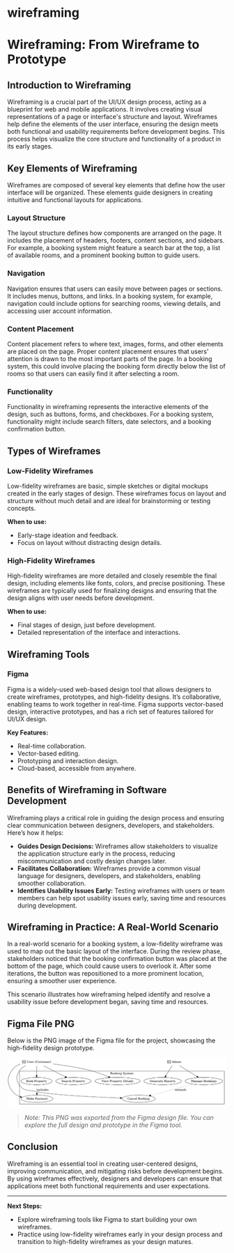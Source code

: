 # wireframing
# Wireframing: From Wireframe to Prototype

## Introduction to Wireframing
Wireframing is a crucial part of the UI/UX design process, acting as a blueprint for web and mobile applications. It involves creating visual representations of a page or interface's structure and layout. Wireframes help define the elements of the user interface, ensuring the design meets both functional and usability requirements before development begins. This process helps visualize the core structure and functionality of a product in its early stages.

## Key Elements of Wireframing
Wireframes are composed of several key elements that define how the user interface will be organized. These elements guide designers in creating intuitive and functional layouts for applications.

### Layout Structure
The layout structure defines how components are arranged on the page. It includes the placement of headers, footers, content sections, and sidebars. For example, a booking system might feature a search bar at the top, a list of available rooms, and a prominent booking button to guide users.

### Navigation
Navigation ensures that users can easily move between pages or sections. It includes menus, buttons, and links. In a booking system, for example, navigation could include options for searching rooms, viewing details, and accessing user account information.

### Content Placement
Content placement refers to where text, images, forms, and other elements are placed on the page. Proper content placement ensures that users' attention is drawn to the most important parts of the page. In a booking system, this could involve placing the booking form directly below the list of rooms so that users can easily find it after selecting a room.

### Functionality
Functionality in wireframing represents the interactive elements of the design, such as buttons, forms, and checkboxes. For a booking system, functionality might include search filters, date selectors, and a booking confirmation button.

## Types of Wireframes

### Low-Fidelity Wireframes
Low-fidelity wireframes are basic, simple sketches or digital mockups created in the early stages of design. These wireframes focus on layout and structure without much detail and are ideal for brainstorming or testing concepts.

**When to use:**
- Early-stage ideation and feedback.
- Focus on layout without distracting design details.

### High-Fidelity Wireframes
High-fidelity wireframes are more detailed and closely resemble the final design, including elements like fonts, colors, and precise positioning. These wireframes are typically used for finalizing designs and ensuring that the design aligns with user needs before development.

**When to use:**
- Final stages of design, just before development.
- Detailed representation of the interface and interactions.

## Wireframing Tools

### Figma
Figma is a widely-used web-based design tool that allows designers to create wireframes, prototypes, and high-fidelity designs. It’s collaborative, enabling teams to work together in real-time. Figma supports vector-based design, interactive prototypes, and has a rich set of features tailored for UI/UX design.

**Key Features:**
- Real-time collaboration.
- Vector-based editing.
- Prototyping and interaction design.
- Cloud-based, accessible from anywhere.

## Benefits of Wireframing in Software Development
Wireframing plays a critical role in guiding the design process and ensuring clear communication between designers, developers, and stakeholders. Here’s how it helps:

- **Guides Design Decisions:** Wireframes allow stakeholders to visualize the application structure early in the process, reducing miscommunication and costly design changes later.
- **Facilitates Collaboration:** Wireframes provide a common visual language for designers, developers, and stakeholders, enabling smoother collaboration.
- **Identifies Usability Issues Early:** Testing wireframes with users or team members can help spot usability issues early, saving time and resources during development.

## Wireframing in Practice: A Real-World Scenario
In a real-world scenario for a booking system, a low-fidelity wireframe was used to map out the basic layout of the interface. During the review phase, stakeholders noticed that the booking confirmation button was placed at the bottom of the page, which could cause users to overlook it. After some iterations, the button was repositioned to a more prominent location, ensuring a smoother user experience.

This scenario illustrates how wireframing helped identify and resolve a usability issue before development began, saving time and resources.

## Figma File PNG
Below is the PNG image of the Figma file for the project, showcasing the high-fidelity design prototype.

![Figma Prototype](figma-file-image.png)

> *Note: This PNG was exported from the Figma design file. You can explore the full design and prototype in the Figma tool.*

## Conclusion
Wireframing is an essential tool in creating user-centered designs, improving communication, and mitigating risks before development begins. By using wireframes effectively, designers and developers can ensure that applications meet both functional requirements and user expectations. 

---

**Next Steps:**
- Explore wireframing tools like Figma to start building your own wireframes.
- Practice using low-fidelity wireframes early in your design process and transition to high-fidelity wireframes as your design matures.

